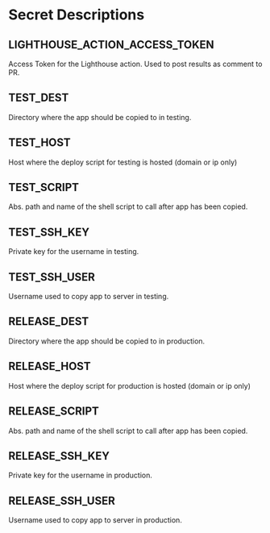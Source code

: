# Secret Descriptions
## LIGHTHOUSE_ACTION_ACCESS_TOKEN

Access Token for the Lighthouse action. Used to post results as comment to PR.

## TEST_DEST

Directory where the app should be copied to in testing.

## TEST_HOST

Host where the deploy script for testing is hosted (domain or ip only)

## TEST_SCRIPT

Abs. path and name of the shell script to call after app has been copied.

## TEST_SSH_KEY

Private key for the username in testing.

## TEST_SSH_USER

Username used to copy app to server in testing.

## RELEASE_DEST

Directory where the app should be copied to in production.

## RELEASE_HOST

Host where the deploy script for production is hosted (domain or ip only)

## RELEASE_SCRIPT

Abs. path and name of the shell script to call after app has been copied.

## RELEASE_SSH_KEY

Private key for the username in production.

## RELEASE_SSH_USER

Username used to copy app to server in production.
